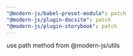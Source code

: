 ```yaml
---
"@modern-js/babel-preset-module": patch
"@modern-js/plugin-docsite": patch
"@modern-js/plugin-storybook": patch
---
```


use path method from @modern-js/utils
